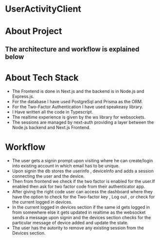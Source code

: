 # UserActivityClient

# About Project

## The architecture and workflow is explained below

# About Tech Stack
- The Frontend is done in Next.js and the backend is in Node.js and Express.js.
- For the database I have used PostgreSql and Prisma as the ORM.
- For the Two-Factor Authentication I have used speakeasy library.
- I Have written all the code in Typescript.
- The realtime experience is given by the ws library for websockets.
- The sessions are managed by next-auth providing a layer between the Node.js backend and Next.js Frontend.

# Workflow
- The user gets a signin prompt upon visiting where he can create/login into existing account in which email has to be unique.
- Upon signin the db stores the userinfo , deviceInfo and adds a session connecting the user and the device.
- Then from frontend we check if the two factor is enabled for the user.If enabled then ask for two factor code from their authenticator app.
- After giving the right code user can access the dashboard where they have the option to check for the Two-factor key , Log out , or check for the current logged in devices.
- In the current logged in devices section if the same id gets logged in from somewhere else it gets updated in realtime as the websocket sends a message upon signin and the devices section checks for the particular message of device added and update the state.
- The user has the autority to remove any existing session from the Devices section.